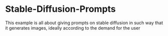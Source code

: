 # Stable-Diffusion-Prompts
This example is all about giving prompts on stable diffusion in such way that it generates images, ideally according to the demand for the user 
